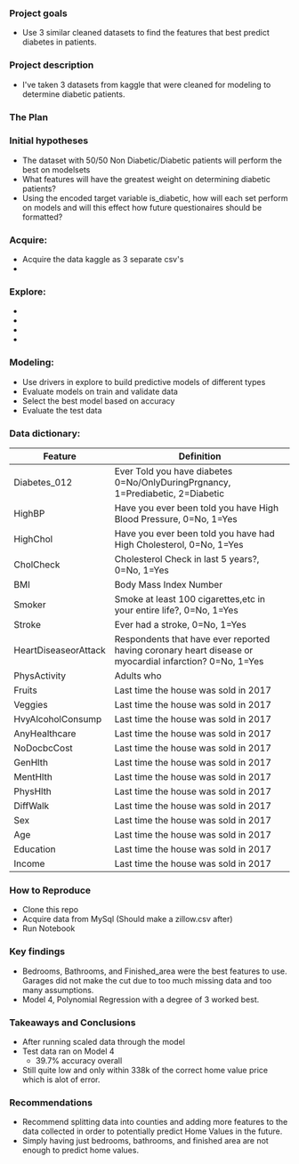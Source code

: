 ### Project goals

- Use 3 similar cleaned datasets to find the features that best predict diabetes in patients. 


### Project description

- I've taken 3 datasets from kaggle that were cleaned for modeling to determine diabetic patients.  

### The Plan 

### Initial hypotheses

- The dataset with 50/50 Non Diabetic/Diabetic patients will perform the best on modelsets
- What features will have the greatest weight on determining diabetic patients?
- Using the encoded target variable is_diabetic, how will each set perform on models and will this effect how future questionaires should be formatted?

### Acquire: 
- Acquire the data kaggle as 3 separate csv's
- 

### Explore: 
- 
- 
- 
- 

### Modeling: 
- Use drivers in explore to build predictive models of different types
- Evaluate models on train and validate data
- Select the best model based on accuracy
- Evaluate the test data


### Data dictionary:

| Feature | Definition |
|--------|-----------|
|Diabetes_012| Ever Told you have diabetes 0=No/OnlyDuringPrgnancy, 1=Prediabetic, 2=Diabetic|
|HighBP| Have you ever been told you have High Blood Pressure, 0=No, 1=Yes|
|HighChol| Have you ever been told you have had High Cholesterol, 0=No, 1=Yes|
|CholCheck| Cholesterol Check in last 5 years?, 0=No, 1=Yes|
|BMI| Body Mass Index Number|
|Smoker| Smoke at least 100 cigarettes,etc in your entire life?, 0=No, 1=Yes|
|Stroke| Ever had a stroke, 0=No, 1=Yes|
|HeartDiseaseorAttack| Respondents that have ever reported having coronary heart disease or myocardial infarction? 0=No, 1=Yes|
|PhysActivity| Adults who|
|Fruits| Last time the house was sold in 2017|
|Veggies| Last time the house was sold in 2017|
|HvyAlcoholConsump| Last time the house was sold in 2017|
|AnyHealthcare| Last time the house was sold in 2017|
|NoDocbcCost| Last time the house was sold in 2017|
|GenHlth| Last time the house was sold in 2017|
|MentHlth| Last time the house was sold in 2017|
|PhysHlth| Last time the house was sold in 2017|
|DiffWalk| Last time the house was sold in 2017|
|Sex| Last time the house was sold in 2017|
|Age| Last time the house was sold in 2017|
|Education| Last time the house was sold in 2017|
|Income| Last time the house was sold in 2017|

### How to Reproduce
- Clone this repo
- Acquire data from MySql (Should make a zillow.csv after)
- Run Notebook

### Key findings 
- Bedrooms, Bathrooms, and Finished_area were the best features to use. Garages did not make the cut due to too much missing data and too many assumptions.
- Model 4, Polynomial Regression with a degree of 3 worked best.

### Takeaways and Conclusions
- After running scaled data through the model
- Test data ran on Model 4
    - 39.7% accuracy overall
- Still quite low and only within 338k of the correct home value price which is alot of error.
### Recommendations
- Recommend splitting data into counties and adding more features to the data collected in order to potentially predict Home Values in the future.
- Simply having just bedrooms, bathrooms, and finished area are not enough to predict home values.